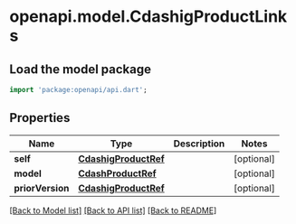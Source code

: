 # openapi.model.CdashigProductLinks

## Load the model package
```dart
import 'package:openapi/api.dart';
```

## Properties
Name | Type | Description | Notes
------------ | ------------- | ------------- | -------------
**self** | [**CdashigProductRef**](CdashigProductRef.md) |  | [optional] 
**model** | [**CdashProductRef**](CdashProductRef.md) |  | [optional] 
**priorVersion** | [**CdashigProductRef**](CdashigProductRef.md) |  | [optional] 

[[Back to Model list]](../README.md#documentation-for-models) [[Back to API list]](../README.md#documentation-for-api-endpoints) [[Back to README]](../README.md)


